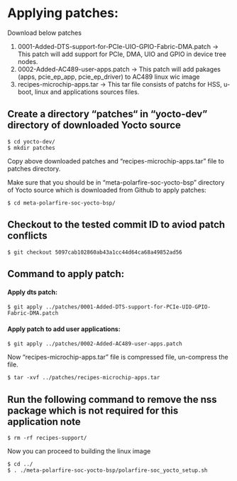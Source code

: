 # Applying patches:

Download  below patches
1. 0001-Added-DTS-support-for-PCIe-UIO-GPIO-Fabric-DMA.patch -> This patch will add support for PCIe, DMA, UIO and GPIO in device tree nodes.
2. 0002-Added-AC489-user-apps.patch -> This patch will add pakages (apps, pcie_ep_app, pcie_ep_driver) to AC489 linux wic image
3. recipes-microchip-apps.tar -> This tar file consists of patchs for HSS, u-boot, linux and applications sources files.

## Create a directory  “patches“ in “yocto-dev” directory of downloaded Yocto source

```
$ cd yocto-dev/
$ mkdir patches 
```
Copy above downloaded patches and “recipes-microchip-apps.tar” file to patches directory.

Make sure that you should be in “meta-polarfire-soc-yocto-bsp” directory of Yocto source which is downloaded from Github to apply patches:

```
$ cd meta-polarfire-soc-yocto-bsp/
```

## Checkout to the tested commit ID to aviod patch conflicts

```
$ git checkout 5097cab102860ab43a1cc44d64ca68a49852ad56 
```
## Command to apply patch:

#### Apply dts patch:
```
$ git apply ../patches/0001-Added-DTS-support-for-PCIe-UIO-GPIO-Fabric-DMA.patch
```
#### Apply patch to add user applications:
```
$ git apply ../patches/0002-Added-AC489-user-apps.patch
```
Now “recipes-microchip-apps.tar” file is compressed file, un-compress the file.

```
$ tar -xvf ../patches/recipes-microchip-apps.tar
```
## Run the following command to remove the nss package which is not required for this application note

```
$ rm -rf recipes-support/
```
Now you can proceed to building the linux image

```
$ cd ../
$ . ./meta-polarfire-soc-yocto-bsp/polarfire-soc_yocto_setup.sh
```
